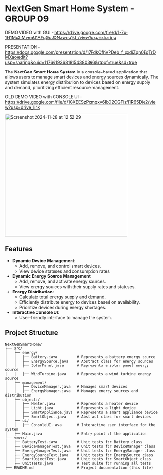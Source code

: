 # NextGen Smart Home System - GROUP 09

DEMO VIDEO with GUI - https://drive.google.com/file/d/1-7u-1H1Mu3iMveaU1AFqGuJDNxwnqYd_/view?usp=sharing

PRESENTATION - https://docs.google.com/presentation/d/17FdkOfhVPDeb_f_qxdiZqn0EgTrDMXao/edit?usp=sharing&ouid=117661936818154380366&rtpof=true&sd=true

The **NextGen Smart Home System** is a console-based application that allows users to manage smart devices and energy sources dynamically. The system simulates energy distribution to devices based on energy supply and demand, prioritizing efficient resource management.

OLD DEMO VIDEO with CONSOLE UI - https://drive.google.com/file/d/1GXEESzPcmqxv6IbD2CGFIzfI1R65Die2/view?usp=drive_link

<img width="402" alt="Screenshot 2024-11-28 at 12 52 29" src="https://github.com/user-attachments/assets/63c4e490-3a90-42ed-8464-6a2f8f536c04">

## Features
- **Dynamic Device Management**:
  - Add, remove, and control smart devices.
  - View device statuses and consumption rates.
- **Dynamic Energy Source Management**:
  - Add, remove, and activate energy sources.
  - View energy sources with their supply rates and statuses.
- **Energy Distribution**:
  - Calculate total energy supply and demand.
  - Efficiently distribute energy to devices based on availability.
  - Prioritize devices during energy shortages.
- **Interactive Console UI**:
  - User-friendly interface to manage the system.


## Project Structure
```plaintext
NextGenSmartHome/
├── src/
│   ├── energy/
│   │   ├── Battery.java         # Represents a battery energy source
│   │   ├── EnergySource.java    # Abstract class for energy sources
│   │   ├── SolarPanel.java      # Represents a solar panel energy source
│   │   ├── WindTurbine.java     # Represents a wind turbine energy source
│   ├── management/
│   │   ├── DeviceManager.java   # Manages smart devices
│   │   ├── EnergyManager.java   # Manages energy sources and distribution
│   ├── objects/
│   │   ├── Heater.java          # Represents a heater device
│   │   ├── Light.java           # Represents a light device
│   │   ├── SmartAppliance.java  # Represents a smart appliance device
│   │   ├── SmartObject.java     # Abstract class for smart devices
│   ├── ui/
│   │   ├── ConsoleUI.java       # Interactive user interface for the system
│   ├── Main.java                # Entry point of the application
├── tests/
│   ├── BatteryTest.java         # Unit tests for Battery class
│   ├── DeviceManagerTest.java   # Unit tests for DeviceManager class
│   ├── EnergyManagerTest.java   # Unit tests for EnergyManager class
│   ├── EnergySourceTest.java    # Unit tests for EnergySource class
│   ├── SmartObjectTest.java     # Unit tests for SmartObject class
│   ├── UnitTests.java           # Test suite for running all tests
├── README.md                    # Project documentation (this file)
